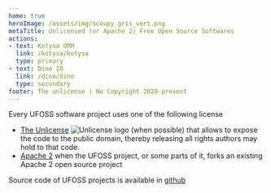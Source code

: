 ```yaml
---
home: true
heroImage: /assets/img/scoupy_gris_vert.png
metaTitle: Unlicensed (or Apache 2) Free Open Source Softwares
actions:
- text: Kotysa ORM
  link: /kotysa/kotysa
  type: primary
- text: Dino IO
  link: /dino/dino
  type: secondary
footer: The unlicense | No Copyright 2020-present
---
```


Every UFOSS software project uses one of the following license
* [The Unlicense](https://unlicense.org/) ![Unlicense logo](/assets/img/the_unlicense.png) (when possible) that allows
to expose the code to the public domain, thereby releasing all rights authors may hold to that code.
* [Apache 2](https://www.apache.org/licenses/LICENSE-2.0) when the UFOSS project, or some parts of it, forks an existing
Apache 2 open source project

Source code of UFOSS projects is available in [github](https://github.com/ufoss-org)
